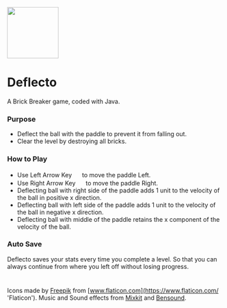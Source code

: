 <img src="https://cdn-icons.flaticon.com/png/512/2108/premium/2108062.png?token=exp=1637152061~hmac=507982f43f09ff92b9becd83e1b2522b" width="120" height="120" />

# Deflecto
A Brick Breaker game, coded with Java.

### Purpose
- Deflect the ball with the paddle to prevent it from falling out.
- Clear the level by destroying all bricks.

### How to Play
- Use Left Arrow Key <img src="https://cdn-icons-png.flaticon.com/512/6040/6040235.png" width="16" height="16" /> to move the paddle Left.
- Use Right Arrow Key <img src="https://cdn-icons-png.flaticon.com/512/6040/6040240.png" width="16" height="16" /> to move the paddle Right.
- Deflecting ball with right side of the paddle adds 1 unit to the velocity of the ball in positive x direction.
- Deflecting ball with left side of the paddle adds 1 unit to the velocity of the ball in negative x direction.
- Deflecting ball with middle of the paddle retains the x component of the velocity of the ball.

### Auto Save
Deflecto saves your stats every time you complete a level. So that you can always continue from where you left off without losing progress.

#
Icons made by [Freepik](https://www.freepik.com 'Freepik') from [www.flaticon.com](https://www.flaticon.com/ 'Flaticon').
Music and Sound effects from [Mixkit](https://mixkit.co/ 'Mixkit') and [Bensound](https://www.bensound.com/ 'Bensound').
